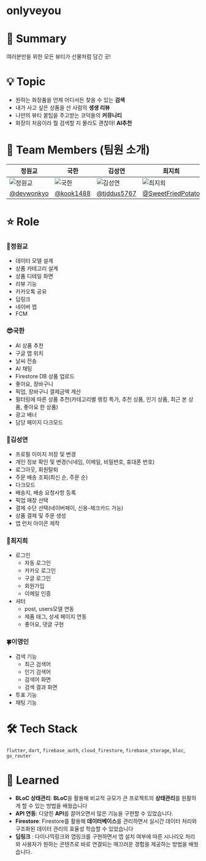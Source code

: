 # onlyveyou



# 📝 Summary

여러분만을 위한 모든 뷰티가 선물처럼 담긴 곳!



# 💡 Topic

- 원하는 화장품을 언제 어디서든 찾을 수 있는 **검색**
- 내가 사고 싶은 상품을 산 사람의 **생생 리뷰**
- 나만의 뷰티 꿀팁을 주고받는 코덕들의 **커뮤니티**
- 화장이 처음이라 뭘 검색할 지 몰라도 괜찮아! **AI추천**


# 🧑 Team Members (팀원 소개)

| 정원교      | 국한        | 김성연      | 최지희      | 이영인      |
|-------------|-------------|-------------|-------------|-------------|
| ![정원교](이미지_링크) | ![국한](이미지_링크) | ![김성연](이미지_링크) | ![최지희](이미지_링크) | ![이영인](이미지_링크) |
| [@devwonkyo](https://github.com/devwonkyo) | [@kook1488](https://github.com/kook1488) | [@tjddus5767](https://github.com/tjddus5767) | [@SweetFriedPotato](https://github.com/SweetFriedPotato) | [@Zeroinlee](https://github.com/Zeroinlee) |



# ⭐ Role


### 🍊정원교
- 데이터 모델 설계
- 상품 카테고리 설계
- 상품 디테일 화면
- 리뷰 기능
- 카카오톡 공유
- 딥링크
- 네이버 맵
- FCM

### 😎국한
- AI 상품 추천
- 구글 맵 위치
- 날씨 전송
- AI 채팅
- Firestore DB 상품 업로드
- 좋아요, 장바구니
- 픽업, 장바구니 결제금액 계산
- 필터링에 따른 상품 추천(카테고리별 랭킹 특가, 추천 상품, 인기 상품, 최근 본 상품, 좋아요 한 상품)
- 광고 배너
- 담당 페이지 다크모드

### 👻김성연
- 프로필 이미지 저장 및 변경
- 개인 정보 확인 및 변경(닉네임, 이메일, 비밀번호, 휴대폰 번호)
- 로그아웃, 회원탈퇴
- 주문 배송 조회(최신 순, 주문 순)
- 다크모드
- 배송지, 배송 요청사항 등록
- 픽업 매장 선택
- 결제 수단 선택(네이버페이, 신용-체크카드 가능)
- 상품 결제 및 주문 생성
- 앱 런처 아이콘 제작

### 🐬최지희
- 로그인
    - 자동 로그인
    - 카카오 로그인
    - 구글 로그인
    - 회원가입
    - 이메일 인증
- 셔터
    - post, users모델 연동
    - 제품 태그, 상세 페이지 연동
    - 좋아요, 댓글 구현


### 🍀이영인
- 검색 기능
    - 최근 검색어
    - 인기 검색어
    - 검색어 화면
    - 검색 결과 화면
- 투표 기능
- 채팅 기능

# 🛠 Tech Stack

`flutter`, `dart`, `firebase_auth`, `cloud_firestore`, `firebase_storage`, `bloc`, `go_router`



# 🤔 Learned

- **BLoC 상태관리**: **BLoC**을 활용해 비교적 규모가 큰 프로젝트의 **상태관리**를 원활하게 할 수 있는 방법을 배웠습니다
- **API 연동**: 디양힌 **API**를 끌어오면서 많은 기능을 구현할 수 있었습니다.
- **Firestore**: Firestore를 활용해 **데이터베이스**를 관리하면서 실시간 데이터 처리와 구조화된 데이터 관리의 효율성 학습할 수 있었습니다
- **딥링크** : 다이나믹링크와 앱링크를 구현하면서 앱 설치 여부에 따른 시나리오 처리와 사용자가 원하는 콘텐츠로 바로 연결되는 매끄러운 경험을 제공하는 방법을 배웠습니다.



